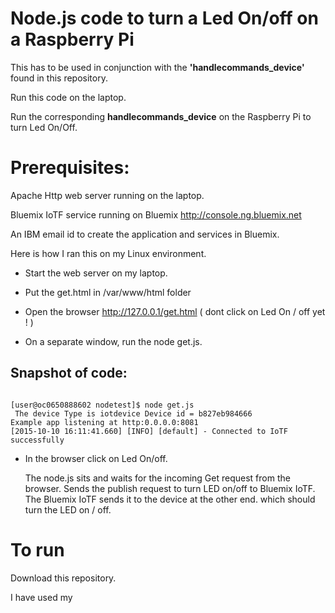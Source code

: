 Node.js code to turn a Led On/off on a Raspberry Pi
===================================================

This has to be used in conjunction with the **'handlecommands_device'** found in this repository.

Run this code on the laptop.

Run the corresponding **handlecommands_device** on the Raspberry Pi to turn Led On/Off.


Prerequisites:
=============

Apache Http web server running on the laptop.

Bluemix IoTF service running on Bluemix  http://console.ng.bluemix.net

An IBM email id to create the application and services in Bluemix.


Here is how I ran this on my Linux environment.

- Start the web server on my laptop.
- Put the get.html in /var/www/html  folder 

- Open the browser  http://127.0.0.1/get.html
  ( dont click on Led On / off yet ! )

- On a separate window, run the node get.js.


Snapshot of code:
-----------------

``` node get.js

[user@oc0650888602 nodetest]$ node get.js
 The device Type is iotdevice Device id = b827eb984666
Example app listening at http:0.0.0.0:8081
[2015-10-10 16:11:41.660] [INFO] [default] - Connected to IoTF successfully

```

- In the browser click on Led On/off.



  The node.js sits and waits for the incoming Get request from the browser.
  Sends the publish request to turn LED on/off to Bluemix IoTF.
  The Bluemix IoTF sends it to the device at the other end.
  which should turn the LED on / off.




To run
======

Download this repository.

I have used my 
